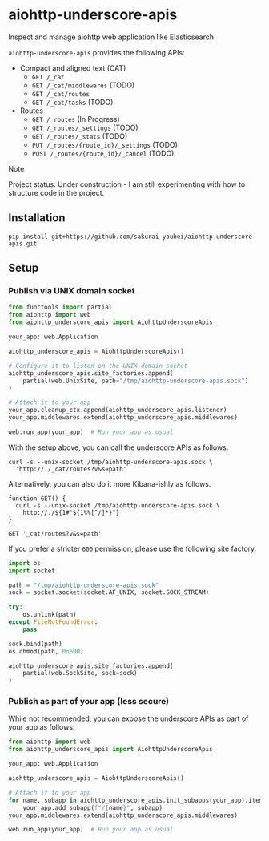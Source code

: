 # aiohttp-underscore-apis
Inspect and manage aiohttp web application like Elasticsearch

`aiohttp-underscore-apis` provides the following APIs:

- Compact and aligned text (CAT)
    - `GET /_cat`
    - `GET /_cat/middlewares` (TODO)
    - `GET /_cat/routes`
    - `GET /_cat/tasks` (TODO)
- Routes
    - `GET /_routes` (In Progress)
    - `GET /_routes/_settings` (TODO)
    - `GET /_routes/_stats` (TODO)
    - `PUT /_routes/{route_id}/_settings` (TODO)
    - `POST /_routes/{route_id}/_cancel` (TODO)

> [!NOTE]
> Project status: Under construction - I am still experimenting with how to structure code in the project.

## Installation

```shell
pip install git+https://github.com/sakurai-youhei/aiohttp-underscore-apis.git
```

## Setup

### Publish via UNIX domain socket

```python
from functools import partial
from aiohttp import web
from aiohttp_underscore_apis import AiohttpUnderscoreApis

your_app: web.Application

aiohttp_underscore_apis = AiohttpUnderscoreApis()

# Configure it to listen on the UNIX domain socket
aiohttp_underscore_apis.site_factories.append(
    partial(web.UnixSite, path="/tmp/aiohttp-underscore-apis.sock")
)

# Attach it to your app
your_app.cleanup_ctx.append(aiohttp_underscore_apis.listener)
your_app.middlewares.extend(aiohttp_underscore_apis.middlewares)

web.run_app(your_app)  # Run your app as usual
```

With the setup above, you can call the underscore APIs as follows.

```shell
curl -s --unix-socket /tmp/aiohttp-underscore-apis.sock \
  'http://./_cat/routes?v&s=path'
```

Alternatively, you can also do it more Kibana-ishly as follows.

```shell
function GET() {
  curl -s --unix-socket /tmp/aiohttp-underscore-apis.sock \
    http://./${1#"${1%%[^/]*}"}
}

GET '_cat/routes?v&s=path'
```

If you prefer a stricter `600` permission, please use the following site factory.

```python
import os
import socket

path = "/tmp/aiohttp-underscore-apis.sock"
sock = socket.socket(socket.AF_UNIX, socket.SOCK_STREAM)

try:
    os.unlink(path)
except FileNotFoundError:
    pass

sock.bind(path)
os.chmod(path, 0o600)

aiohttp_underscore_apis.site_factories.append(
    partial(web.SockSite, sock=sock)
)
```

### Publish as part of your app (less secure)

While not recommended, you can expose the underscore APIs as part of your app as follows.

```python
from aiohttp import web
from aiohttp_underscore_apis import AiohttpUnderscoreApis

your_app: web.Application

aiohttp_underscore_apis = AiohttpUnderscoreApis()

# Attach it to your app
for name, subapp in aiohttp_underscore_apis.init_subapps(your_app).items():
    your_app.add_subapp(f"/{name}", subapp)
your_app.middlewares.extend(aiohttp_underscore_apis.middlewares)

web.run_app(your_app)  # Run your app as usual
```

